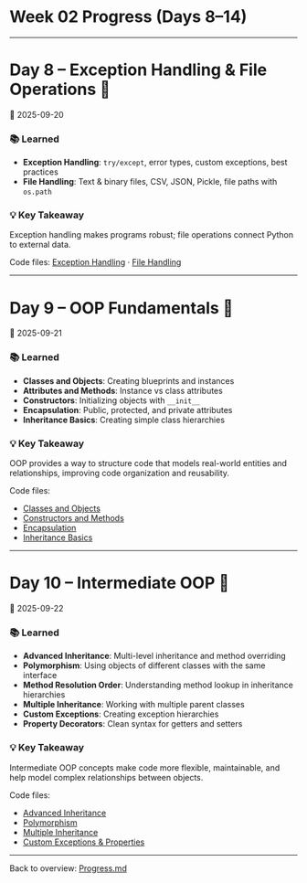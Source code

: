 # Week 02 Progress (Days 8–14)

---

# Day 8 – Exception Handling & File Operations 📂
📅 2025-09-20  

### 📚 Learned
- **Exception Handling**: `try/except`, error types, custom exceptions, best practices
- **File Handling**: Text & binary files, CSV, JSON, Pickle, file paths with `os.path`

### 💡 Key Takeaway
Exception handling makes programs robust; file operations connect Python to external data.

Code files: [Exception Handling](./Day%2001/day-08_exception_handling.py) · [File Handling](./Day%2001/day-08_file_handling.py)

---

# Day 9 – OOP Fundamentals 🧩
📅 2025-09-21

### 📚 Learned
- **Classes and Objects**: Creating blueprints and instances
- **Attributes and Methods**: Instance vs class attributes
- **Constructors**: Initializing objects with `__init__`
- **Encapsulation**: Public, protected, and private attributes
- **Inheritance Basics**: Creating simple class hierarchies

### 💡 Key Takeaway
OOP provides a way to structure code that models real-world entities and relationships, improving code organization and reusability.

Code files: 
- [Classes and Objects](./Day%2002/day-09_classes_and_objects.py)
- [Constructors and Methods](./Day%2002/day-09_constructors_and_methods.py)
- [Encapsulation](./Day%2002/day-09_encapsulation.py)
- [Inheritance Basics](./Day%2002/day-09_inheritance_basics.py)

---

# Day 10 – Intermediate OOP 🔄
📅 2025-09-22

### 📚 Learned
- **Advanced Inheritance**: Multi-level inheritance and method overriding
- **Polymorphism**: Using objects of different classes with the same interface
- **Method Resolution Order**: Understanding method lookup in inheritance hierarchies
- **Multiple Inheritance**: Working with multiple parent classes
- **Custom Exceptions**: Creating exception hierarchies
- **Property Decorators**: Clean syntax for getters and setters

### 💡 Key Takeaway
Intermediate OOP concepts make code more flexible, maintainable, and help model complex relationships between objects.

Code files:
- [Advanced Inheritance](./Day%2003/day-10_advanced_inheritance.py)
- [Polymorphism](./Day%2003/day-10_polymorphism.py)
- [Multiple Inheritance](./Day%2003/day-10_multiple_inheritance.py)
- [Custom Exceptions & Properties](./Day%2003/day-10_custom_exceptions_properties.py)

---

Back to overview: [Progress.md](../Progress.md)

